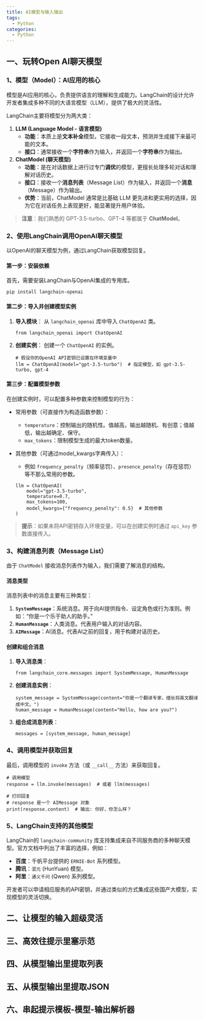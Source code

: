 ```yaml
---
title: AI模型与输入输出
tags:
  - Python
categories:
  - Python
---
```


## 一、玩转Open AI聊天模型

### 1、模型（Model）：AI应用的核心

模型是AI应用的核心，负责提供语言的理解和生成能力。LangChain的设计允许开发者集成多种不同的大语言模型（LLM），提供了极大的灵活性。

LangChain主要将模型分为两大类：

1. **LLM (Language Model - 语言模型)**
   - **功能**：本质上是**文本补全**模型。它接收一段文本，预测并生成接下来最可能的文本。
   - **接口**：通常接收一个**字符串**作为输入，并返回一个**字符串**作为输出。
2. **ChatModel (聊天模型)**
   - **功能**：是在对话数据上进行过专门**调优**的模型，更擅长处理多轮对话和理解对话历史。
   - **接口**：接收一个**消息列表**（Message List）作为输入，并返回一个**消息**（Message）作为输出。
   - **优势**：当前，ChatModel 通常是比基础 LLM 更先进和更实用的选择，因为它在对话任务上表现更好，能显著提升用户体验。

> **注意**：我们熟悉的 GPT-3.5-turbo、GPT-4 等都属于 **ChatModel**。

### 2、使用LangChain调用OpenAI聊天模型

以OpenAI的聊天模型为例，通过LangChain获取模型回复。

#### 第一步：安装依赖

首先，需要安装LangChain与OpenAI集成的专用库。

```
pip install langchain-openai
```

#### 第二步：导入并创建模型实例

1. **导入模块**： 从 `langchain_openai` 库中导入 `ChatOpenAI` 类。

   ```
   from langchain_openai import ChatOpenAI
   ```

2. **创建实例**： 创建一个 `ChatOpenAI` 的实例。

   ```
   # 假设你的OpenAI API密钥已设置在环境变量中
   llm = ChatOpenAI(model="gpt-3.5-turbo")  # 指定模型，如 gpt-3.5-turbo, gpt-4
   ```

#### 第三步：配置模型参数

在创建实例时，可以配置多种参数来控制模型的行为：

- 常用参数（可直接作为构造函数参数）：

  - `temperature`：控制输出的随机性。值越高，输出越随机、有创意；值越低，输出越确定、保守。
  - `max_tokens`：限制模型生成的最大token数量。

- 其他参数（可通过model_kwargs字典传入）：

  - 例如 `frequency_penalty`（频率惩罚）、`presence_penalty`（存在惩罚）等不那么常用的参数。

  ```
  llm = ChatOpenAI(
      model="gpt-3.5-turbo",
      temperature=0.7,
      max_tokens=100,
      model_kwargs={"frequency_penalty": 0.5}  # 其他参数
  )
  ```

> **提示**：如果未将API密钥存入环境变量，可以在创建实例时通过 `api_key` 参数直接传入。

### 3、构建消息列表（Message List）

由于 `ChatModel` 接收消息列表作为输入，我们需要了解消息的结构。

#### 消息类型

消息列表中的消息主要有三种类型：

1. **`SystemMessage`**：系统消息。用于向AI提供指令、设定角色或行为准则。例如：“你是一个乐于助人的助手。”
2. **`HumanMessage`**：人类消息。代表用户输入的对话内容。
3. **`AIMessage`**：AI消息。代表AI之前的回复，用于构建对话历史。

#### 创建和组合消息

1. **导入消息类**：

   ```
   from langchain_core.messages import SystemMessage, HumanMessage
   ```

2. **创建消息实例**：

   ```
   system_message = SystemMessage(content="你是一个翻译专家，擅长将英文翻译成中文。")
   human_message = HumanMessage(content="Hello, how are you?")
   ```

3. **组合成消息列表**：

   ```
   messages = [system_message, human_message]
   ```

### 4、调用模型并获取回复

最后，调用模型的 `invoke` 方法（或 `__call__` 方法）来获取回复。

```
# 调用模型
response = llm.invoke(messages)  # 或者 llm(messages)

# 打印回复
# response 是一个 AIMessage 对象
print(response.content)  # 输出: 你好，你怎么样？
```

### 5、LangChain支持的其他模型

LangChain的 `langchain-community` 库支持集成来自不同服务商的多种聊天模型。官方文档中列出了丰富的选择，例如：

- **百度**：千帆平台提供的 `ERNIE-Bot` 系列模型。
- **腾讯**：`混元` (HunYuan) 模型。
- **阿里**：`通义千问` (Qwen) 系列模型。

开发者可以申请相应服务的API密钥，并通过类似的方式集成这些国产大模型，实现模型的灵活切换。

## 二、让模型的输入超级灵活



## 三、高效往提示里塞示范



## 四、从模型输出里提取列表



## 五、从模型输出里提取JSON



## 六、串起提示模板-模型-输出解析器

